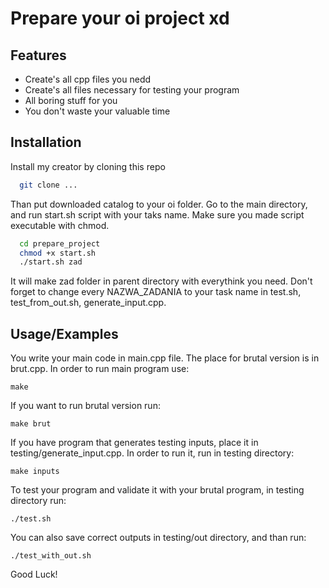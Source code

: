 
# Prepare your oi project xd




## Features

- Create's all cpp files you nedd
- Create's all files necessary for testing your program
- All boring stuff for you
- You don't waste your valuable time


## Installation

Install my creator by cloning this repo

```bash
  git clone ...
```

Than put downloaded catalog to your oi folder. Go to the main directory, and run start.sh script with your taks name. Make sure you made script executable with chmod.

```bash
  cd prepare_project
  chmod +x start.sh
  ./start.sh zad
```

It will make zad folder in parent directory with everythink you need. Don't forget to change every NAZWA_ZADANIA to your task name in test.sh, test_from_out.sh, generate_input.cpp.
## Usage/Examples

You write your main code in main.cpp file. The place for brutal version is in brut.cpp. In order to run main program use:
```shell
make
```
If you want to run brutal version run:
```shell
make brut
```

If you have program that generates testing inputs, place it in testing/generate_input.cpp.
In order to run it, run in testing directory:
```shell
make inputs
```

To test your program and validate it with your brutal program, in testing directory run:
```shell
./test.sh
```

You can also save correct outputs in testing/out directory, and than run:
```shell
./test_with_out.sh
```

Good Luck!
